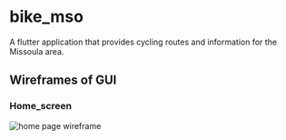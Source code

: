 # bike_mso

A flutter application that provides cycling routes and information for the Missoula area.

## Wireframes of GUI

### Home_screen

![home page wireframe]()
